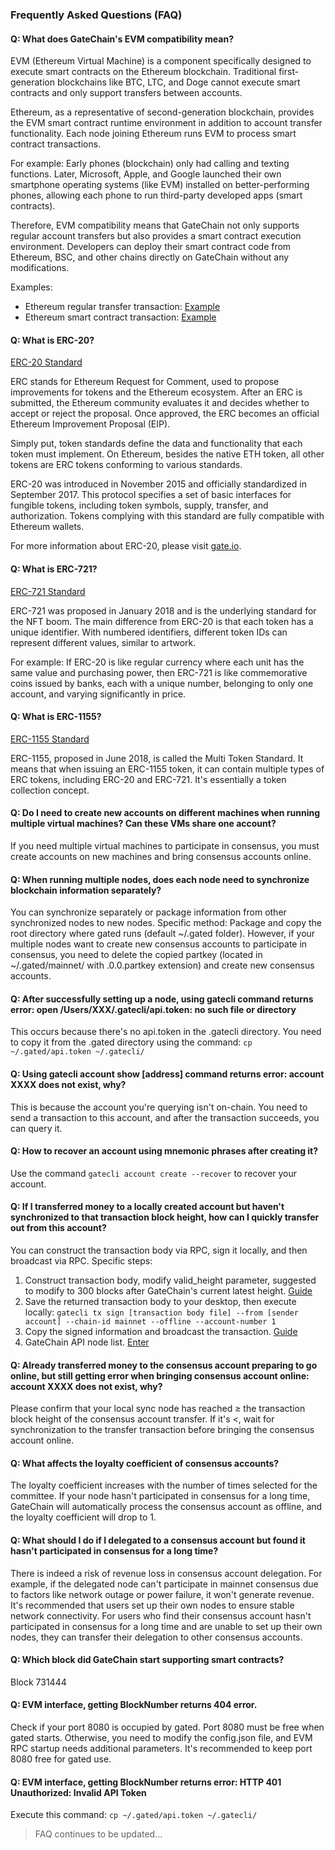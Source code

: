 ### Frequently Asked Questions (FAQ)

#### Q: What does GateChain's EVM compatibility mean?

EVM (Ethereum Virtual Machine) is a component specifically designed to execute smart contracts on the Ethereum blockchain. Traditional first-generation blockchains like BTC, LTC, and Doge cannot execute smart contracts and only support transfers between accounts.

Ethereum, as a representative of second-generation blockchain, provides the EVM smart contract runtime environment in addition to account transfer functionality. Each node joining Ethereum runs EVM to process smart contract transactions.

For example: Early phones (blockchain) only had calling and texting functions. Later, Microsoft, Apple, and Google launched their own smartphone operating systems (like EVM) installed on better-performing phones, allowing each phone to run third-party developed apps (smart contracts).

Therefore, EVM compatibility means that GateChain not only supports regular account transfers but also provides a smart contract execution environment. Developers can deploy their smart contract code from Ethereum, BSC, and other chains directly on GateChain without any modifications.

Examples:
- Ethereum regular transfer transaction: [Example](https://etherscan.io/tx/0x46eefc3ab029c8e4737f0deba186b3c0e3282fbfdfc515849f9ef9093563f690)
- Ethereum smart contract transaction: [Example](https://etherscan.io/tx/0xd0cc5983fd933f6e3468b731476a55957721fe7534b76f6cebd8f2b5a8df2d65)

#### Q: What is ERC-20?

[ERC-20 Standard](https://eips.ethereum.org/EIPS/eip-20)

ERC stands for Ethereum Request for Comment, used to propose improvements for tokens and the Ethereum ecosystem. After an ERC is submitted, the Ethereum community evaluates it and decides whether to accept or reject the proposal. Once approved, the ERC becomes an official Ethereum Improvement Proposal (EIP).

Simply put, token standards define the data and functionality that each token must implement. On Ethereum, besides the native ETH token, all other tokens are ERC tokens conforming to various standards.

ERC-20 was introduced in November 2015 and officially standardized in September 2017. This protocol specifies a set of basic interfaces for fungible tokens, including token symbols, supply, transfer, and authorization. Tokens complying with this standard are fully compatible with Ethereum wallets.

For more information about ERC-20, please visit [gate.io](https://www.gate.io/bitwiki/detail/211).

#### Q: What is ERC-721?

[ERC-721 Standard](https://eips.ethereum.org/EIPS/eip-721)

ERC-721 was proposed in January 2018 and is the underlying standard for the NFT boom. The main difference from ERC-20 is that each token has a unique identifier. With numbered identifiers, different token IDs can represent different values, similar to artwork.

For example: If ERC-20 is like regular currency where each unit has the same value and purchasing power, then ERC-721 is like commemorative coins issued by banks, each with a unique number, belonging to only one account, and varying significantly in price.

#### Q: What is ERC-1155?

[ERC-1155 Standard](https://eips.ethereum.org/EIPS/eip-1155)

ERC-1155, proposed in June 2018, is called the Multi Token Standard. It means that when issuing an ERC-1155 token, it can contain multiple types of ERC tokens, including ERC-20 and ERC-721. It's essentially a token collection concept.

#### Q: Do I need to create new accounts on different machines when running multiple virtual machines? Can these VMs share one account?

If you need multiple virtual machines to participate in consensus, you must create accounts on new machines and bring consensus accounts online.

#### Q: When running multiple nodes, does each node need to synchronize blockchain information separately?

You can synchronize separately or package information from other synchronized nodes to new nodes. Specific method: Package and copy the root directory where gated runs (default ~/.gated folder). However, if your multiple nodes want to create new consensus accounts to participate in consensus, you need to delete the copied partkey (located in ~/.gated/mainnet/ with .0.0.partkey extension) and create new consensus accounts.

#### Q: After successfully setting up a node, using gatecli command returns error: open /Users/XXX/.gatecli/api.token: no such file or directory

This occurs because there's no api.token in the .gatecli directory. You need to copy it from the .gated directory using the command: `cp ~/.gated/api.token ~/.gatecli/`

#### Q: Using gatecli account show [address] command returns error: account XXXX does not exist, why?

This is because the account you're querying isn't on-chain. You need to send a transaction to this account, and after the transaction succeeds, you can query it.

#### Q: How to recover an account using mnemonic phrases after creating it?

Use the command `gatecli account create --recover` to recover your account.

#### Q: If I transferred money to a locally created account but haven't synchronized to that transaction block height, how can I quickly transfer out from this account?

You can construct the transaction body via RPC, sign it locally, and then broadcast via RPC. Specific steps:

1. Construct transaction body, modify valid_height parameter, suggested to modify to 300 blocks after GateChain's current latest height. [Guide](../../developers/api/tx/index.md#普通交易)
2. Save the returned transaction body to your desktop, then execute locally: `gatecli tx sign [transaction body file] --from [sender account] --chain-id mainnet --offline --account-number 1`
3. Copy the signed information and broadcast the transaction. [Guide](../../developers/api/tx/index.md#发送交易)
4. GateChain API node list. [Enter](../../integration/rpc-node-list/index.md)

#### Q: Already transferred money to the consensus account preparing to go online, but still getting error when bringing consensus account online: account XXXX does not exist, why?

Please confirm that your local sync node has reached ≥ the transaction block height of the consensus account transfer. If it's <, wait for synchronization to the transfer transaction before bringing the consensus account online.

#### Q: What affects the loyalty coefficient of consensus accounts?

The loyalty coefficient increases with the number of times selected for the committee. If your node hasn't participated in consensus for a long time, GateChain will automatically process the consensus account as offline, and the loyalty coefficient will drop to 1.

#### Q: What should I do if I delegated to a consensus account but found it hasn't participated in consensus for a long time?

There is indeed a risk of revenue loss in consensus account delegation. For example, if the delegated node can't participate in mainnet consensus due to factors like network outage or power failure, it won't generate revenue. It's recommended that users set up their own nodes to ensure stable network connectivity. For users who find their consensus account hasn't participated in consensus for a long time and are unable to set up their own nodes, they can transfer their delegation to other consensus accounts.

#### Q: Which block did GateChain start supporting smart contracts?

Block 731444

#### Q: EVM interface, getting BlockNumber returns 404 error.

Check if your port 8080 is occupied by gated. Port 8080 must be free when gated starts. Otherwise, you need to modify the config.json file, and EVM RPC startup needs additional parameters. It's recommended to keep port 8080 free for gated use.

#### Q: EVM interface, getting BlockNumber returns error: HTTP 401 Unauthorized: Invalid API Token

Execute this command: `cp ~/.gated/api.token ~/.gatecli/`

> FAQ continues to be updated...
